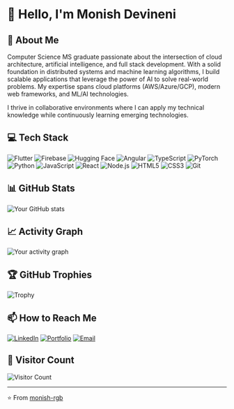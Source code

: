 # 👋 Hello, I'm **Monish Devineni**

## 🚀 About Me
Computer Science MS graduate passionate about the intersection of cloud architecture, artificial intelligence, and full stack development. With a solid foundation in distributed systems and machine learning algorithms, I build scalable applications that leverage the power of AI to solve real-world problems. My expertise spans cloud platforms (AWS/Azure/GCP), modern web frameworks, and ML/AI technologies.

I thrive in collaborative environments where I can apply my technical knowledge while continuously learning emerging technologies.

## 💻 Tech Stack
![Flutter](https://img.shields.io/badge/-Flutter-02569B?style=flat-square&logo=flutter&logoColor=white)
![Firebase](https://img.shields.io/badge/-Firebase-FFCA28?style=flat-square&logo=firebase&logoColor=black)
![Hugging Face](https://img.shields.io/badge/-Hugging%20Face-FFD21E?style=flat-square&logo=huggingface&logoColor=black)
![Angular](https://img.shields.io/badge/-Angular-DD0031?style=flat-square&logo=angular&logoColor=white)
![TypeScript](https://img.shields.io/badge/-TypeScript-3178C6?style=flat-square&logo=typescript&logoColor=white)
![PyTorch](https://img.shields.io/badge/-PyTorch-EE4C2C?style=flat-square&logo=pytorch&logoColor=white)
![Python](https://img.shields.io/badge/-Python-3776AB?style=flat-square&logo=python&logoColor=white)
![JavaScript](https://img.shields.io/badge/-JavaScript-F7DF1E?style=flat-square&logo=javascript&logoColor=black)
![React](https://img.shields.io/badge/-React-61DAFB?style=flat-square&logo=react&logoColor=black)
![Node.js](https://img.shields.io/badge/-Node.js-339933?style=flat-square&logo=node.js&logoColor=white)
![HTML5](https://img.shields.io/badge/-HTML5-E34F26?style=flat-square&logo=html5&logoColor=white)
![CSS3](https://img.shields.io/badge/-CSS3-1572B6?style=flat-square&logo=css3&logoColor=white)
![Git](https://img.shields.io/badge/-Git-F05032?style=flat-square&logo=git&logoColor=white)


## 📊 GitHub Stats
![Your GitHub stats](https://github-readme-stats.vercel.app/api?username=monish-rgb&show_icons=true&theme=radical)


## 📈 Activity Graph
![Your activity graph](https://github-readme-activity-graph.vercel.app/graph?username=monish-rgb&theme=react-dark)

## 🏆 GitHub Trophies
![Trophy](https://github-profile-trophy.vercel.app/?username=monish-rgb&theme=nord&column=7)

## 📫 How to Reach Me
[![LinkedIn](https://img.shields.io/badge/LinkedIn-0077B5?style=for-the-badge&logo=linkedin&logoColor=white)](https://www.linkedin.com/in/monish-devineni/)
[![Portfolio](https://img.shields.io/badge/Portfolio-4285F4?style=for-the-badge&logo=google-chrome&logoColor=white)](https://monishdevineni.netlify.app/)
[![Email](https://img.shields.io/badge/Email-D14836?style=for-the-badge&logo=gmail&logoColor=white)](devineni.monish@gmail.com)

## 👀 Visitor Count
![Visitor Count](https://profile-counter.glitch.me/monish-rgb/count.svg)

---

⭐️ From [monish-rgb](https://github.com/monish-rgb)
